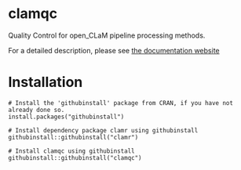 # clamqc
Quality Control for open_CLaM pipeline processing methods.

For a detailed description, please see [the documentation website](https://solid-giggle-02e9b535.pages.github.io/index.html)

# Installation
```
# Install the 'githubinstall' package from CRAN, if you have not already done so.
install.packages("githubinstall")

# Install dependency package clamr using githubinstall
githubinstall::githubinstall("clamr")

# Install clamqc using githubinstall
githubinstall::githubinstall("clamqc")
```